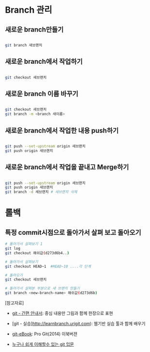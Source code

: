 # Branch 관리
## 새로운 branch만들기 

```bash

git branch 새브랜치

```

## 새로운 branch에서 작업하기

```bash

git checkout 새브랜치
```

## 새로운 branch 이름 바꾸기

```bash

git checkout 새브랜치
git branch -m <branch 새이름>
```


## 새로운 branch에서 작업한 내용 push하기 

```bash

git push --set-upstream origin 새브랜치
git push origin 새브랜치

```

## 새로운 branch에서 작업을 끝내고 Merge하기
```bash

git push --set-upstream origin 새브랜치
git push origin 새브랜치
git branch -d 새브랜치 # 새브랜치 삭제
```


# 롤백
## 특정 commit시점으로 돌아가서 살펴 보고 돌아오기

```bash
# 돌아가서 살펴보기 1
git log
git checkout 해쉬값(d273d6b4..)

# 돌아가서 살펴보기
git checkout HEAD~1  #HEAD~10 ....각 단계

# 돌아오기
git checkout 새브랜치

# 돌아가서 살펴본 부분으로 새 브랜치 만들기
git branch <new-branch-name> 해쉬값(d273d6b) 

```




[참고자료]

- [git - 간편 안내서](http://rogerdudler.github.io/git-guide/index.ko.html): 중심 내용만 그림과 함께 한장으로 표현

- [git - 실습]http://learnbranch.urigit.com): 웹기반 실습 툴과 함께 배우기

- [git-eBook](https://git-scm.com/book/ko/v2): Pro Git(2014) 이북버젼

- [누구나 쉽게 이해할수 있는 git 입문](https://backlogtool.com/git-guide/kr/stepup/stepup1_1.html)



